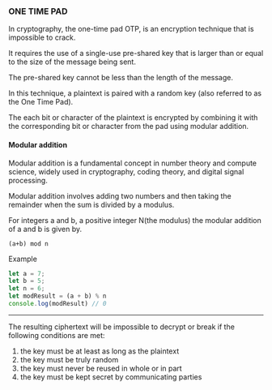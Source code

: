 ### ONE TIME PAD

In cryptography, the one-time pad OTP, is an encryption technique that is impossible to crack.

It requires the use of a single-use pre-shared key that is larger than or equal to the size of the message being sent.

The pre-shared key cannot be less than the length of the message.

In this technique, a plaintext is paired with a random key (also referred to as the One Time Pad).

The each bit or character of the plaintext is encrypted by combining it with the corresponding bit or character from the pad using modular addition.

#### Modular addition

Modular addition is a fundamental concept in number theory and compute science, widely used in
cryptography, coding theory, and digital signal processing.

Modular addition involves  adding two numbers and then taking the remainder when the sum is divided by a modulus.

For integers a and b, a positive integer N(the modulus) the modular addition of a and b is given by.

```text
(a+b) mod n 
```
Example
```js
let a = 7;
let b = 5;
let n = 6;
let modResult = (a + b) % n
console.log(modResult) // 0
```


***

The resulting ciphertext will be impossible to decrypt or break if the following conditions are met:

1. the key must be at least as long as the plaintext
2. the key must be truly random
3. the key must never be reused in whole or in part
4. the key must be kept secret by communicating parties

